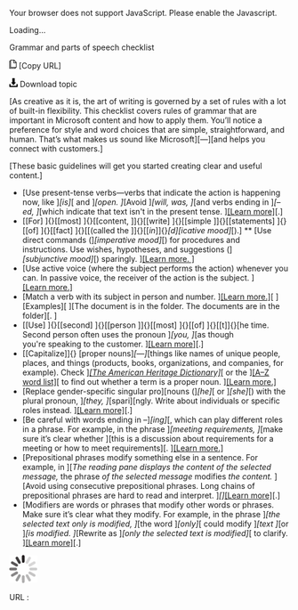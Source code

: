 Your browser does not support JavaScript. Please enable the Javascript.

Loading...

Grammar and parts of speech checklist

![Copy URL](grammar-parts-of-speech-checklist_files/Copy.png) [Copy URL]

![Download](grammar-parts-of-speech-checklist_files/Download.png)
Download topic

[As creative as it is, the art of writing is governed by a set of rules with a lot of built-in flexibility. This checklist covers rules of grammar that are important in Microsoft content and how to apply them. You’ll notice a preference for style and word choices that are simple, straightforward, and human. That’s what makes us sound like Microsoft][—][and helps you connect with customers.]

[These basic guidelines will get you started creating clear and useful content.]

-   [Use present-tense verbs—verbs that indicate the action is happening now, like ]*[is]*[ and ]*[open. ]*[Avoid ]*[will, was, ]*[and verbs ending in ]*[–ed, ]*[which indicate that text isn't in the present tense. ][[Learn more]](https://worldready.cloudapp.net/Styleguide/Read?id=2700&topicid=25523)[.]
-   [[For] ]{}[[most] ]{}[[content, ]]{}[[write] ]{}[[simple ]]{}[[statements] ]{}[[of] ]{}[[fact] ]{}[[(called the ]]{}[[*in*]]{}*[d][icative mood]*[).] ** [Use direct commands (]*[imperative mood]*[) for procedures and instructions. Use wishes, hypotheses, and suggestions (]*[subjunctive mood]*[) sparingly. ][[Learn more.
    ]
    ](https://worldready.cloudapp.net/Styleguide/Read?id=2700&topicid=25523)
-   [Use active voice (where the subject performs the action) whenever you can. In passive voice, the receiver of the action is the subject. ][[Learn more.]
    ](https://worldready.cloudapp.net/Styleguide/Read?id=2700&topicid=25523)
-   [Match a verb with its subject in person and number. ][[Learn more.]](https://worldready.cloudapp.net/Styleguide/Read?id=2700&topicid=25523)[
    ][Examples][
    ][The document is in the folder.
    The documents are in the folder][. ][
    ](https://worldready.cloudapp.net/Styleguide/Read?id=2700&topicid=25523)
-   [[Use] ]{}[[second] ]{}[[person ]]{}[[most] ]{}[[of] ]{}[[t]]{}[he time. Second person often uses the pronoun ]*[you, ]*[as though you're speaking to the customer. ][[Learn more]](https://worldready.cloudapp.net/Styleguide/Read?id=2700&topicid=25524)[.]
-   [[Capitalize]]{} [proper nouns]*[—]*[things like names of unique people, places, and things (products, books, organizations, and companies, for example). Check ][*[The American Heritage Dictionary]*](https://ahdictionary.com/)[ or the ][[A–Z word list]](https://worldready.cloudapp.net/Styleguide/Read?id=2700&topicid=25512)[ to find out whether a term is a proper noun. ][[Learn more.]
    ](https://worldready.cloudapp.net/Styleguide/Read?id=2700&topicid=25525)
-   [Replace gender-specific singular pro][nouns (]*[he]*[ or ]*[she]*[) with the plural pronoun, ]*[they, ]*[spari][ngly. Write about individuals or specific roles instead. ][[Learn more]](https://worldready.cloudapp.net/Styleguide/Read?id=2700&topicid=25526)[.]
-   [Be careful with words ending in –]*[ing]*[, which can play different roles in a phrase. For example, in the phrase ]*[meeting requirements, ]*[make sure it’s clear whether ][this is a discussion about requirements for a meeting or how to meet requirements][. ][[Learn more.]
    ](https://worldready.cloudapp.net/Styleguide/Read?id=2700&topicid=25527)
-   [Prepositional phrases modify something else in a sentence. For example, in ][*The reading pane displays the content of the selected message,* the phrase *of the selected message* modifies *the content.* ][Avoid using consecutive prepositional phrases. Long chains of prepositional phrases are hard to read and interpret. ]*[]*[[Learn more]](https://worldready.cloudapp.net/Styleguide/Read?id=2700&topicid=25528)[.]
-   [Modifiers are words or phrases that modify other words or phrases. Make sure it’s clear what they modify. For example, in the phrase ]*[the selected text only is modified, ]*[the word ]*[only]*[ could modify ]*[text ]*[or ]*[is modified. ]*[Rewrite as ]*[only the selected text is modified]*[ to clarify. ][[Learn more]](https://worldready.cloudapp.net/Styleguide/Read?id=2700&topicid=25529)[.]

![In progress](grammar-parts-of-speech-checklist_files/activity-large.gif)

URL :


